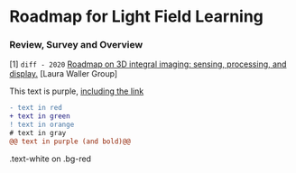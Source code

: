 # Roadmap for Light Field Learning

### Review, Survey and Overview
[1] `diff - 2020` [Roadmap on 3D integral imaging: sensing, processing, and display.](https://www-osapublishing-org.eproxy.lib.hku.hk/DirectPDFAccess/12E461CE-B0A2-4D00-999AF60A7570CFDA_441045/oe-28-22-32266.pdf?da=1&id=441045&seq=0&mobile=no) [Laura Waller Group]


<div class="text-purple">
  This text is purple, <a href="#" class="text-inherit">including the link</a>
</div>


```diff
- text in red
+ text in green
! text in orange
# text in gray
@@ text in purple (and bold)@@
```

<div class="text-white bg-red mb-2">
  .text-white on .bg-red
</div>
